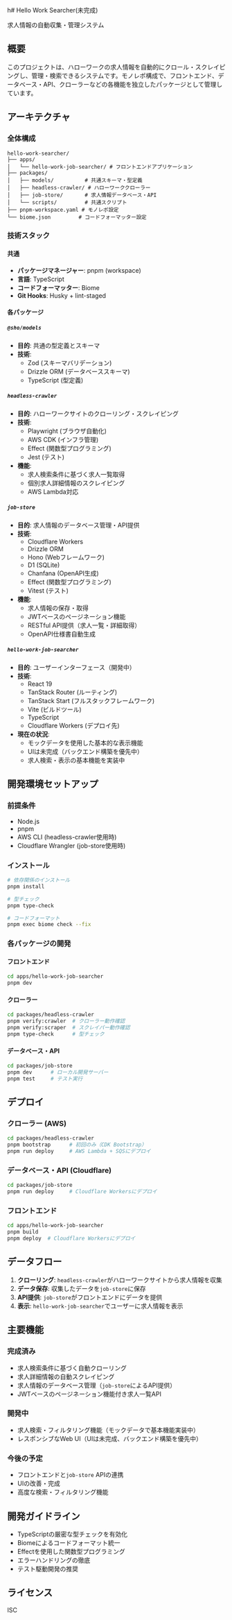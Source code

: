 h# Hello Work Searcher(未完成)

求人情報の自動収集・管理システム

## 概要

このプロジェクトは、ハローワークの求人情報を自動的にクロール・スクレイピングし、管理・検索できるシステムです。モノレポ構成で、フロントエンド、データベース・API、クローラーなどの各機能を独立したパッケージとして管理しています。

## アーキテクチャ

### 全体構成

```
hello-work-searcher/
├── apps/
│   └── hello-work-job-searcher/ # フロントエンドアプリケーション
├── packages/
│   ├── models/          # 共通スキーマ・型定義
│   ├── headless-crawler/ # ハローワーククローラー
│   ├── job-store/       # 求人情報データベース・API
│   └── scripts/         # 共通スクリプト
├── pnpm-workspace.yaml # モノレポ設定
└── biome.json         # コードフォーマッター設定
```

### 技術スタック

#### 共通

- **パッケージマネージャー**: pnpm (workspace)
- **言語**: TypeScript
- **コードフォーマッター**: Biome
- **Git Hooks**: Husky + lint-staged

#### 各パッケージ

##### `@sho/models`

- **目的**: 共通の型定義とスキーマ
- **技術**:
  - Zod (スキーマバリデーション)
  - Drizzle ORM (データベーススキーマ)
  - TypeScript (型定義)

##### `headless-crawler`

- **目的**: ハローワークサイトのクローリング・スクレイピング
- **技術**:
  - Playwright (ブラウザ自動化)
  - AWS CDK (インフラ管理)
  - Effect (関数型プログラミング)
  - Jest (テスト)
- **機能**:
  - 求人検索条件に基づく求人一覧取得
  - 個別求人詳細情報のスクレイピング
  - AWS Lambda対応

##### `job-store`

- **目的**: 求人情報のデータベース管理・API提供
- **技術**:
  - Cloudflare Workers
  - Drizzle ORM
  - Hono (Webフレームワーク)
  - D1 (SQLite)
  - Chanfana (OpenAPI生成)
  - Effect (関数型プログラミング)
  - Vitest (テスト)
- **機能**:
  - 求人情報の保存・取得
  - JWTベースのページネーション機能
  - RESTful API提供（求人一覧・詳細取得）
  - OpenAPI仕様書自動生成

##### `hello-work-job-searcher`

- **目的**: ユーザーインターフェース（開発中）
- **技術**:
  - React 19
  - TanStack Router (ルーティング)
  - TanStack Start (フルスタックフレームワーク)
  - Vite (ビルドツール)
  - TypeScript
  - Cloudflare Workers (デプロイ先)
- **現在の状況**:
  - モックデータを使用した基本的な表示機能
  - UIは未完成（バックエンド構築を優先中）
  - 求人検索・表示の基本機能を実装中

## 開発環境セットアップ

### 前提条件

- Node.js
- pnpm
- AWS CLI (headless-crawler使用時)
- Cloudflare Wrangler (job-store使用時)

### インストール

```bash
# 依存関係のインストール
pnpm install

# 型チェック
pnpm type-check

# コードフォーマット
pnpm exec biome check --fix
```

### 各パッケージの開発

#### フロントエンド

```bash
cd apps/hello-work-job-searcher
pnpm dev
```

#### クローラー

```bash
cd packages/headless-crawler
pnpm verify:crawler  # クローラー動作確認
pnpm verify:scraper  # スクレイパー動作確認
pnpm type-check      # 型チェック
```

#### データベース・API

```bash
cd packages/job-store
pnpm dev      # ローカル開発サーバー
pnpm test     # テスト実行
```

## デプロイ

### クローラー (AWS)

```bash
cd packages/headless-crawler
pnpm bootstrap      # 初回のみ（CDK Bootstrap）
pnpm run deploy     # AWS Lambda + SQSにデプロイ
```

### データベース・API (Cloudflare)

```bash
cd packages/job-store
pnpm run deploy     # Cloudflare Workersにデプロイ
```

### フロントエンド

```bash
cd apps/hello-work-job-searcher
pnpm build
pnpm deploy  # Cloudflare Workersにデプロイ
```

## データフロー

1. **クローリング**: `headless-crawler`がハローワークサイトから求人情報を収集
2. **データ保存**: 収集したデータを`job-store`に保存
3. **API提供**: `job-store`がフロントエンドにデータを提供
4. **表示**: `hello-work-job-searcher`でユーザーに求人情報を表示

## 主要機能

### 完成済み

- 求人検索条件に基づく自動クローリング
- 求人詳細情報の自動スクレイピング
- 求人情報のデータベース管理（`job-store`によるAPI提供）
- JWTベースのページネーション機能付き求人一覧API

### 開発中

- 求人検索・フィルタリング機能（モックデータで基本機能実装中）
- レスポンシブなWeb UI（UIは未完成、バックエンド構築を優先中）

### 今後の予定

- フロントエンドと`job-store` APIの連携
- UIの改善・完成
- 高度な検索・フィルタリング機能

## 開発ガイドライン

- TypeScriptの厳密な型チェックを有効化
- Biomeによるコードフォーマット統一
- Effectを使用した関数型プログラミング
- エラーハンドリングの徹底
- テスト駆動開発の推奨

## ライセンス

ISC
